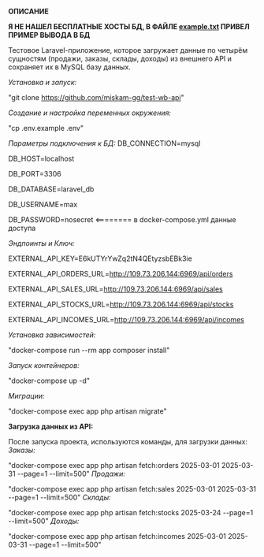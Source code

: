 **ОПИСАНИЕ**




**Я НЕ НАШЕЛ БЕСПЛАТНЫЕ ХОСТЫ БД, В ФАЙЛЕ [example.txt](example.txt) ПРИВЕЛ ПРИМЕР ВЫВОДА В БД**

Тестовое Laravel-приложение, которое загружает данные по четырём сущностям (продажи, заказы, склады, доходы) из внешнего API и сохраняет их в MySQL базу данных.


*Установка и запуск:*

"git clone https://github.com/miskam-gg/test-wb-api"

*Создание и настройка переменных окружения:*

"cp .env.example .env"

*Параметры подключения к БД:*
DB_CONNECTION=mysql

DB_HOST=localhost

DB_PORT=3306

DB_DATABASE=laravel_db

DB_USERNAME=max

DB_PASSWORD=nosecret   <======== в docker-compose.yml данные доступа

*Эндпоинты и Ключ:*

EXTERNAL_API_KEY=E6kUTYrYwZq2tN4QEtyzsbEBk3ie

EXTERNAL_API_ORDERS_URL=http://109.73.206.144:6969/api/orders

EXTERNAL_API_SALES_URL=http://109.73.206.144:6969/api/sales

EXTERNAL_API_STOCKS_URL=http://109.73.206.144:6969/api/stocks

EXTERNAL_API_INCOMES_URL=http://109.73.206.144:6969/api/incomes

*Установка зависимостей:*

"docker-compose run --rm app composer install"

*Запуск контейнеров:*

"docker-compose up -d"

*Миграции:*

"docker-compose exec app php artisan migrate"


**Загрузка данных из API:**

После запуска проекта, используются команды, для загрузки данных:
*Заказы:*

"docker-compose exec app php artisan fetch:orders 2025-03-01 2025-03-31 --page=1 --limit=500"
*Продажи:*

"docker-compose exec app php artisan fetch:sales 2025-03-01 2025-03-31 --page=1 --limit=500"
*Склады:*

"docker-compose exec app php artisan fetch:stocks 2025-03-24 --page=1 --limit=500"
*Доходы:*

"docker-compose exec app php artisan fetch:incomes 2025-03-01 2025-03-31 --page=1 --limit=500"
